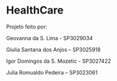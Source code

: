 # HealthCare

Projeto feito por:
<p>Geovanna da S. Lima - SP3029034</p>
<p>Giulia Santana dos Anjos – SP3025918</p>
<p>Igor Domingos da S. Mozetic - SP3027422</p>
<p>Julia Romualdo Pedeira – SP3023061</p>
